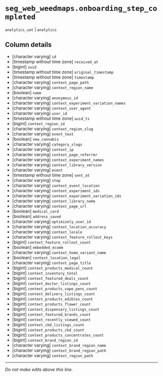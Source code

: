 # `seg_web_weedmaps.onboarding_step_completed`
`analytics_uat` | `analytics`

## Column details
* [character varying] `id`
* [timestamp without time zone] `received_at`
* [bigint]    `uuid`
* [timestamp without time zone] `original_timestamp`
* [timestamp without time zone] `timestamp`
* [character varying] `context_page_path`
* [character varying] `context_region_name`
* [boolean]   `name`
* [character varying] `anonymous_id`
* [character varying] `context_experiment_variation_names`
* [character varying] `context_user_agent`
* [character varying] `user_id`
* [timestamp without time zone] `uuid_ts`
* [bigint]    `context_region_id`
* [character varying] `context_region_slug`
* [character varying] `event_text`
* [boolean]   `new_cannabis`
* [character varying] `category_slugs`
* [character varying] `context_ip`
* [character varying] `context_page_referrer`
* [character varying] `context_experiment_names`
* [character varying] `context_library_version`
* [character varying] `event`
* [timestamp without time zone] `sent_at`
* [character varying] `step`
* [character varying] `context_event_location`
* [character varying] `context_experiment_ids`
* [character varying] `context_experiment_variation_ids`
* [character varying] `context_library_name`
* [character varying] `context_page_url`
* [boolean]   `medical_card`
* [boolean]   `address_saved`
* [character varying] `optimizely_user_id`
* [character varying] `context_location_accuracy`
* [character varying] `context_locale`
* [character varying] `context_feature_rollout_keys`
* [bigint]    `context_feature_rollout_count`
* [boolean]   `embedded_ecomm`
* [character varying] `context_home_variant_name`
* [boolean]   `context_location_legal`
* [character varying] `context_page_title`
* [bigint]    `context_products_medical_count`
* [bigint]    `context_inventory_total`
* [bigint]    `context_featured_deals_count`
* [bigint]    `context_doctor_listings_count`
* [bigint]    `context_products_vape_pens_count`
* [bigint]    `context_delivery_listings_count`
* [bigint]    `context_products_edibles_count`
* [bigint]    `context_products_flower_count`
* [bigint]    `context_dispensary_listings_count`
* [bigint]    `context_featured_brands_count`
* [bigint]    `context_recently_viewed_count`
* [bigint]    `context_cbd_listings_count`
* [bigint]    `context_products_cbd_count`
* [bigint]    `context_products_concentrates_count`
* [bigint]    `context_brand_region_id`
* [character varying] `context_brand_region_name`
* [character varying] `context_brand_region_path`
* [character varying] `context_region_path`

-------------------------------------------------------------------------------
*Do not make edits above this line.*
